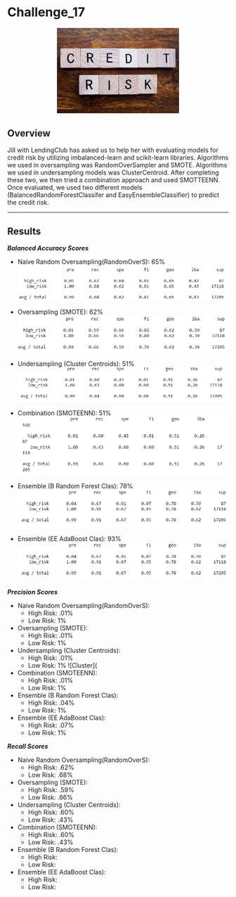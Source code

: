 # Challenge_17


<p align="center" width="100%">
    <img width="55%" src="https://github.com/LindsayTeeters/Challenge_17/blob/main/Resources/CreditRiskTiles.png">
</p>


## Overview

Jill with LendingClub has asked us to help her with evaluating models for credit risk by utilizing imbalanced-learn and scikit-learn libraries. Algorithms we used in oversampling was RandomOverSampler and SMOTE. Algorithms we used in undersampling models was ClusterCentroid. After completing these two, we then tried a combination approach and used SMOTTEENN. Once evaluated, we used two different models (BalancedRandomForestClassifer and EasyEnsembleClassifier) to predict the credit risk.

----------------------------------------------------------------

## Results
<b><i> Balanced Accuracy Scores </i></b>

* Naive Random Oversampling(RandomOverS): 65%
    ![Naive](https://github.com/LindsayTeeters/Challenge_17/blob/main/Resources/Oversampling%20Classification%20Report.png)
    
* Oversampling (SMOTE): 62%
![SMOTE](https://github.com/LindsayTeeters/Challenge_17/blob/main/Resources/Smote%20Classification%20Report.png)

* Undersampling (Cluster Centroids): 51%
![Cluster](https://github.com/LindsayTeeters/Challenge_17/blob/main/Resources/Undersampling%20Imbalanced%20Classification%20Summary.png)

* Combination (SMOTEENN): 51%
![SMOTEENN](https://github.com/LindsayTeeters/Challenge_17/blob/main/Resources/Combo%20Clas%20Sum.png)

* Ensemble (B Random Forest Clas): 78%
![EBFC](https://github.com/LindsayTeeters/Challenge_17/blob/main/Resources/Risk%20Ensemble%20Classification%20Report.png)

* Ensemble (EE AdaBoost Clas): 93%
![EEADBC](https://github.com/LindsayTeeters/Challenge_17/blob/main/Resources/Risk%20Ensemble%20Classification%20Report.png)


<b><i> Precision Scores </i></b>

* Naive Random Oversampling(RandomOverS): 
    - High Risk: .01%
    - Low Risk:   1%
* Oversampling (SMOTE): 
    - High Risk: .01%
    - Low Risk:  1%
* Undersampling (Cluster Centroids): 
    - High Risk: .01%
    - Low Risk:   1%
    ![Cluster](
* Combination (SMOTEENN): 
    - High Risk: .01%
    - Low Risk:   1%
* Ensemble (B Random Forest Clas):
    - High Risk: .04%
    - Low Risk:   1%
* Ensemble (EE AdaBoost Clas): 
    - High Risk: .07%
    - Low Risk:   1%


<b><i> Recall Scores </i></b>

* Naive Random Oversampling(RandomOverS): 
    - High Risk: .62%
    - Low Risk:  .68%
* Oversampling (SMOTE): 
    - High Risk: .59%
    - Low Risk:  .66%
* Undersampling (Cluster Centroids): 
    - High Risk: .60%
    - Low Risk:  .43%
* Combination (SMOTEENN): 
    - High Risk: .60%
    - Low Risk:  .43%
* Ensemble (B Random Forest Clas):
    - High Risk: 
    - Low Risk:   
* Ensemble (EE AdaBoost Clas): 
    - High Risk: 
    - Low Risk:   
